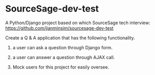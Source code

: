 SourceSage-dev-test
=======================

A Python/Django project based on which SourceSage tech interview:
https://github.com/jianminsim/sourcesage-dev-test


Create a Q & A application that has the following functionality.

1. a user can ask a question through Django form.

2. a user can answer a question through AJAX call.

3. Mock users for this project for easily oversee.
